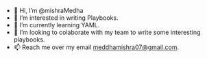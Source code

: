 - 👋 Hi, I’m @mishraMedha
- 👀 I’m interested in writing Playbooks.
- 🌱 I’m currently learning YAML.
- 💞️ I’m looking to colaborate with my team to write some interesting playbooks.
- 📫 Reach me over my email meddhamishra07@gmail.com.

<!---
mishraMedha/mishraMedha is a ✨ special ✨ repository because its `README.md` (this file) appears on your GitHub profile.
You can click the Preview link to take a look at your changes.
--->

